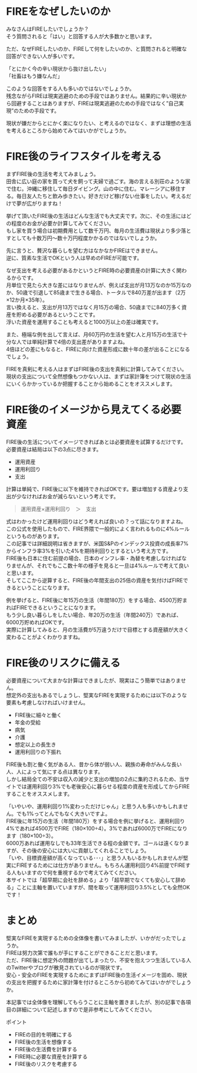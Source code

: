 # FIREをなぜしたいのか

みなさんはFIREしたいでしょうか？  
そう質問されると「はい」と回答する人が大多数かと思います。  

ただ、なぜFIREしたいのか、FIREして何をしたいのか、と質問されると明確な回答ができない人が多いです。

「とにかく今の辛い現状から抜け出したい」  
「社畜はもう嫌なんだ」

このような回答をする人も多いのではないでしょうか。  
残念ながらFIREは現実逃避のための手段ではありません。結果的に辛い現状から回避することはありますが、FIREは現実逃避のための手段ではなく”自己実現”のための手段です。

現状が嫌だからとにかく楽になりたい、と考えるのではなく、まずは理想の生活を考えるところから始めてみてはいかがでしょうか。

# FIRE後のライフスタイルを考える

まずFIRE後の生活を考えてみましょう。  
田舎に広い庭の家を買って犬を飼って夫婦で過ごす。海の言える別荘のような家で住む。沖縄に移住して毎日ダイビング。山の中に住む。マレーシアに移住する。毎日友人たちと飲み歩きたい。好きだけど稼げない仕事をしたい。考えるだけで夢が広がりますね！

挙げて頂いたFIRE後の生活はどんな生活でも大丈夫です。次に、その生活にはどの程度のお金が必要か計算してみてください。  
もし家を買う場合は初期費用として数千万円、毎月の生活費は現状より多少落とすとしても十数万円～数十万円程度かかるのではないでしょうか。

先に言うと、贅沢な暮らしを望む方はなかなかFIREはできません。  
逆に、質素な生活でOKという人は早めのFIREが可能です。

なぜ支出を考える必要があるかというとFIRE時の必要資産の計算に大きく関わるからです。  
月単位で見たら大きな差にはなりませんが、例えば支出が月13万なのか15万なのか、50歳で引退して85歳まで生きる場合、トータルで840万差が出ます（2万×12か月×35年）。  
言い換えると、支出が月13万ではなく月15万の場合、50歳までに840万多く資産を貯める必要があるということです。  
浮いた資産を運用することも考えると1000万以上の差は確実です。

また、極端な例を出して言えば、月60万円の生活を望む人と月15万の生活で十分な人では単純計算で4倍の支出差がありますよね。  
4倍ほどの差にもなると、FIREに向けた資産形成に数十年の差が出ることになるでしょう。

FIREを真剣に考える人はまずはFIRE後の支出を真剣に計算してみてください。  
現状の支出について全然想像もつかない人は、まずは家計簿をつけて現状の生活にいくらかかっているか把握することから始めることをオススメします。


# FIRE後のイメージから見えてくる必要資産

FIRE後の生活についてイメージできればあとは必要資産を試算するだけです。  
必要資産は結局は以下の3点に尽きます。

- 運用資産
- 運用利回り
- 支出

計算は単純で、FIRE後に以下を維持できればOKです。要は増加する資産より支出が少なければお金が減らないという考えです。

> 運用資産×運用利回り　＞　支出

式はわかったけど運用利回りはどう考えれば良いの？って話になりますよね。  
この公式を使用したもので、FIRE界隈で一般的によく言われるものに4%ルールというものがあります。  
この記事では詳細説明は省きますが、米国S&Pのインデックス投資の成長率7%からインフラ率3%を引いた4%を期待利回りとするという考え方です。  
FIRE後も日本に住む前提の場合、日本のインフレ率・為替を考慮しなければなりませんが、それでもここ数十年の様子を見ると一旦は4%ルールで考えて良いと思います。  
そしてここから逆算すると、FIRE後の年間支出の25倍の資産を気付けばFIREできるということになります。

例を挙げると、FIRE後に年15万の生活（年間180万）をする場合、4500万貯まればFIREできるということになります。  
もう少し良い暮らしをしたい場合、年20万の生活（年間240万）であれば、6000万貯めればOKです。  
実際に計算してみると、月の生活費が5万違うだけで目標とする資産額が大きく変わることがよくわかりますね。


# FIRE後のリスクに備える

必要資産について大まかな計算はできましたが、現実はこう簡単ではありません。  
想定外の支出もあるでしょうし、堅実なFIREを実現するためには以下のような要素も考慮しなければいけません。

- FIRE後に細々と働く
- 年金の受給
- 病気
- 介護
- 想定以上の長生き
- 運用利回りの下振れ

FIRE後も割と働く気がある人、昔から体が弱い人、親族の寿命がみんな長い人、人によって気にする点は異なります。  
しかし結局全ての不安は収入の減少と支出の増加の2点に集約されるため、当サイトでは運用利回り3%でも老後安心に暮らせる程度の資産を形成してからFIREすることをオススメします。

「いやいや、運用利回り1%変わっただけじゃん」と思う人も多いかもしれません。でも1%ってとんでもなく大きいですよ。  
FIRE後に年15万の生活（年間180万）をする場合を例に挙げると、運用利回り4%であれば4500万でFIRE（180×100÷4）。3%であれば6000万でFIREになります（180×100÷3）。  
6000万あれば運用なしでも33年生活できる程の金額です。ゴールは遠くなりますが、その後の安心には大いに貢献してくれることでしょう。  
「いや、目標資産額が高くなっている･･･」と思う人もいるかもしれませんが堅実にFIREするためには仕方がありません。もちろん運用利回り4%前提でFIREする人もいますので何を重視するかで考えてみてください。  
本サイトでは「超早期に会社を辞める」より「超早期でなくても安心して辞める」ことに主軸を置いていますが、間を取って運用利回り3.5%としても全然OKです！


# まとめ

堅実なFIREを実現するための全体像を書いてみましたが、いかがだったでしょうか。  
FIREは努力次第で誰もが手にすることができることだと思います。  
ただ、FIRE後に想定外の問題が出てしまったり、不安を抱えつつ生活している人のTwitterやブログが散見されているのが現状です。  
安心・安全のFIREを実現するためにまずはFIRE後の生活イメージを固め、現状の支出を把握するために家計簿を付けるところから初めてみてはいかがでしょうか。

本記事では全体像を理解してもらうことに主軸を置きましたが、別の記事で各項目の詳細について記述しますので是非参考にしてみてください。

ポイント
- FIREの目的を明確にする
- FIRE後の生活を想像する
- FIRE後の生活費を計算する
- FIRE時に必要な資産を計算する
- FIRE後のリスクを考慮する
